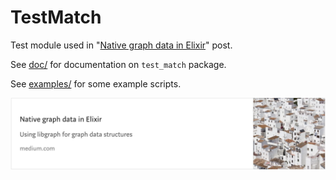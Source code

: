 # TestMatch

Test module used in
"[Native graph data in Elixir](https://medium.com/@tonyhammond/native-graph-data-in-elixir-8c0bb325d451)"
post.

See [doc/](https://tonyhammond.github.io/ex_mples/test_match/doc/TestMatch.html) for documentation on `test_match` package.

See [examples/](https://github.com/tonyhammond/ex_mples/tree/master/test_match/examples) for some example scripts.

![medium-post-8.png](../images/medium-post-8.png)
